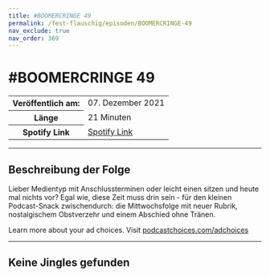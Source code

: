 ```yaml
---
title: #BOOMERCRINGE 49
permalink: /fest-flauschig/episoden/BOOMERCRINGE-49
nav_exclude: true
nav_order: 369
---
```


# #BOOMERCRINGE 49
<table class="resp-table dcf-table dcf-table-responsive dcf-table-bordered dcf-table-striped dcf-w-100%">
                    <tbody>
                        <tr>
                            <th scope="row">Veröffentlich am:</th>
                            <td data-label="Veröffentlich am:">07. Dezember 2021</td>
                        </tr>
                        <tr>
                            <th scope="row">Länge </th>
                            <td data-label="Länge ">21 Minuten</td>
                        </tr><tr>
                                <th scope="row">Spotify Link</th>
                                <td data-label="Spotify Link"><a href="https://open.spotify.com/episode/4HQo6HsJ4eAcwFa9zSVYa9">Spotify Link</a></td>
                            </tr></tbody>
                </table>

***

## Beschreibung der Folge

<div>
<p>Lieber Medientyp mit Anschlussterminen oder leicht einen sitzen und heute mal nichts vor? Egal wie, diese Zeit muss drin sein - für den kleinen Podcast-Snack zwischendurch: die Mittwochsfolge mit neuer Rubrik, nostalgischem Obstverzehr und einem Abschied ohne Tränen. </p><p> </p><p>Learn more about your ad choices. Visit <a href="https://podcastchoices.com/adchoices">podcastchoices.com/adchoices</a></p>  
</div>

***

## Keine Jingles gefunden